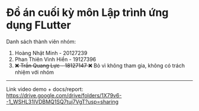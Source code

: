 # Đồ án cuối kỳ môn Lập trình ứng dụng FLutter

Danh sách thành viên nhóm:

<ol>
  <li>Hoàng Nhật Minh - 20127239</li>
  <li>Phan Thiên Vinh Hiển - 19127396</li>
  <li><s>❌ Trần Quang Lực - 18127147 ❌</s> Bỏ vì không tham gia, không có trách nhiệm với nhóm</li>
</ol>

---

Link video demo + docs/report: https://drive.google.com/drive/folders/1X79v6--1_WSHL31IVDBMQ1SQ7tuj7VgT?usp=sharing
